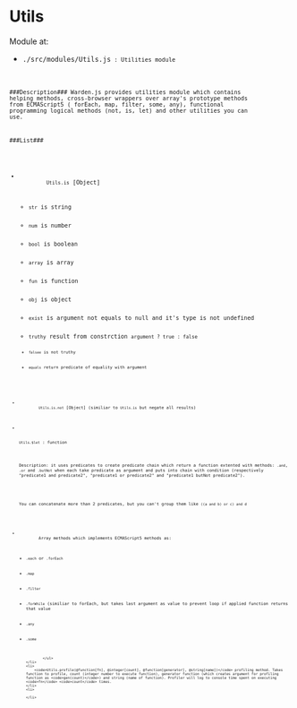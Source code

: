 Utils
=========

Module at: 
 - <code>./src/modules/Utils.js<code> : Utilities module

###Description###
 Warden.js provides utilities module which contains helping methods, cross-browser wrappers over array's prototype methods from ECMAScript5 ( forEach,  map, filter, some, any), functional programming logical methods (not, is, let) and other utilities you can use.

###List###
<ul>
	<li>
		<code>Utils.is</code> [Object] 
		<ul>
			<li><code>str</code> is string</li>
			<li><code>num</code> is number</li>
			<li><code>bool</code> is boolean</li>
			<li><code>array</code> is array</li>
			<li><code>fun</code> is function</li>
			<li><code>obj</code> is object</li>
			<li><code>exist</code> is argument not equals to null and it's type is not undefined</li>
			<li><code>truthy</code> result from constrction <code>argument ? true : false<code></li>
			<li><code>falsee</code> is not truthy</li>
			<li><code>equals</code> return predicate of equality with argument</li>
		</ul>
	</li>
	<li>
		<code>Utils.is.not</code> [Object] (similiar to <code>Utils.is</code> but negate all results)
	</li>
	<li>
		<p><code>Utils.$let</code> : function </p>
		<p>Description: it uses predicates to create predicate chain which return a function extented with methods: <code>.and</code>, <code>.or</code> and <code>.butNot</code> when each take predicate as argument and puts into chain with condition (respectively "predicate1 and predicate2", "predicate1 or predicate2" and "predicate1 butNot predicate2"). 
		</p>
		<p>You can concatenate more than 2 predicates, but you can't group them like <code>((a and b) or c) and d</code></p>
	</li>
	<li>
		Array methods which implements ECMAScript5 methods as:
			<ul>
				<li><code>.each</code> or <code>.forEach</code></li>
				<li><code>.map</code></li>
				<li><code>.filter</code></li>
				<li><code>.forWhile</code> (similiar to forEach, but takes last argument as value to prevent loop if applied function returns that value </li>
				<li><code>.any</code></li>
				<li><code>.some</code></li>

			</ul>
	</li>
	<li> 
		<code>Utils.profile(@function[fn], @integer[count], @function[generator], @string[name])</code> profiling method. Takes  function to profile, count (integer number to execute function), generator function (which creates argument for profiling function as <code>gen(count)</code>) and string (name of function). Profiler will log to console time spent on executing <code>fn</code> <code>count</code> times.
	</li>
	<li>
		
	</li>
</ul>
